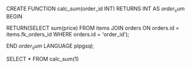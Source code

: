 CREATE FUNCTION calc_sum(order_id INT)
RETURNS INT AS $order_sum$
BEGIN

RETURN(SELECT sum(price) FROM items
JOIN orders ON orders.id = items.fk_orders_id WHERE orders.id = 'order_id');

END
 $order_sum$ LANGUAGE plpgsql;

 SELECT * FROM calc_sum(1)